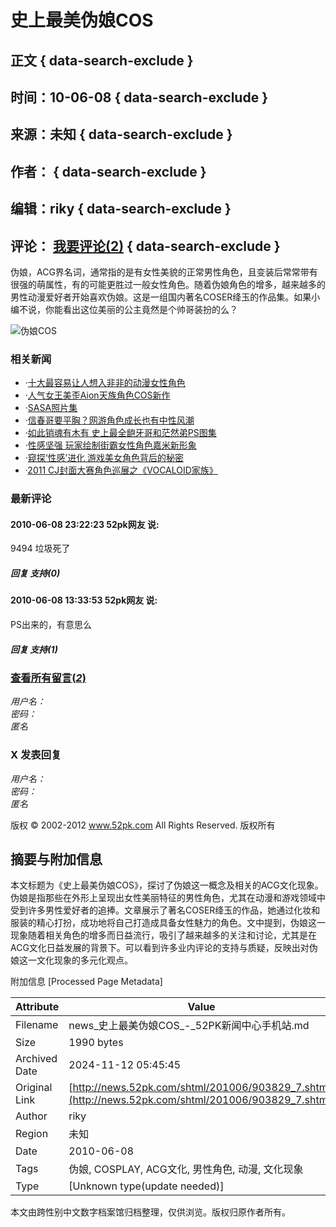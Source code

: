 # 史上最美伪娘COS

## 正文 { data-search-exclude }


## 时间：10-06-08   { data-search-exclude }
## 来源：未知   { data-search-exclude }
## 作者：   { data-search-exclude }
## 编辑：riky   { data-search-exclude }
## 评论： [我要评论(2)](https://news.52pk.com/shtml/201006/903829.shtml#c) { data-search-exclude }

伪娘，ACG界名词，通常指的是有女性美貌的正常男性角色，且变装后常常带有很强的萌属性，有的可能更胜过一般女性角色。随着伪娘角色的增多，越来越多的男性动漫爱好者开始喜欢伪娘。这是一组国内著名COSER绛玉的作品集。如果小编不说，你能看出这位美丽的公主竟然是个帅哥装扮的么？

![伪娘COS](https://pic3.52pk.com/files/100608/126_110528_7.jpg)

### 相关新闻

-   ·[十大最容易让人想入非非的动漫女性角色](https://news.52pk.com/shtml/201105/1664154.shtml)
-   ·[人气女王美歪Aion天族角色COS新作](https://news.52pk.com/shtml/201105/1641471.shtml)
-   ·[SASA照片集](https://news.52pk.com/shtml/201104/1623955.shtml)
-   ·[信春哥要平胸？网游角色成长也有中性风潮](https://news.52pk.com/shtml/201104/1615105.shtml)
-   ·[如此销魂有木有 史上最全龅牙哥和茫然弟PS图集](https://news.52pk.com/shtml/201104/1613093.shtml)
-   ·[性感坚强 玩家绘制街霸女性角色嘉米新形象](https://news.52pk.com/shtml/201104/1612978.shtml)
-   ·[窥探‘性感’进化 游戏美女角色背后的秘密](https://news.52pk.com/shtml/201104/1610030.shtml)
-   ·[2011 CJ封面大赛角色巡展之《VOCALOID家族》](https://news.52pk.com/shtml/201103/1607038.shtml)

### 最新评论

#### 2010-06-08 23:22:23 52pk网友 说:

9494 垃圾死了

##### 回复 支持(_0_)

#### 2010-06-08 13:33:53 52pk网友 说:

PS出来的，有意思么

##### 回复 支持(_1_)

### [查看所有留言(_2_)](https://content.52pk.com/plus/feedback.php?aid=903829)

_用户名：_  
_密码：_  
_匿名_

### X 发表回复

_用户名：_  
_密码：_  
_匿名_

版权 © 2002-2012 www.52pk.com All Rights Reserved. 版权所有

## 摘要与附加信息

<!-- tcd_abstract -->
本文标题为《史上最美伪娘COS》，探讨了伪娘这一概念及相关的ACG文化现象。伪娘是指那些在外形上呈现出女性美丽特征的男性角色，尤其在动漫和游戏领域中受到许多男性爱好者的追捧。文章展示了著名COSER绛玉的作品，她通过化妆和服装的精心打扮，成功地将自己打造成具备女性魅力的角色。文中提到，伪娘这一现象随着相关角色的增多而日益流行，吸引了越来越多的关注和讨论，尤其是在ACG文化日益发展的背景下。可以看到许多业内评论的支持与质疑，反映出对伪娘这一文化现象的多元化观点。
<!-- tcd_abstract_end -->

附加信息 [Processed Page Metadata]

| Attribute       | Value                                  |
|-----------------|----------------------------------------|
| Filename        | news_史上最美伪娘COS_-_52PK新闻中心手机站.md                             |
| Size            | 1990 bytes                           |
| Archived Date   | 2024-11-12 05:45:45                             |
| Original Link   | [http://news.52pk.com/shtml/201006/903829_7.shtml](http://news.52pk.com/shtml/201006/903829_7.shtml)                       |
| Author          | riky                               |
| Region          | 未知                               |
| Date            | 2010-06-08                                 |
| Tags            | 伪娘, COSPLAY, ACG文化, 男性角色, 动漫, 文化现象                                 |
| Type            | [Unknown type(update needed)]                                 |
<!-- tcd_table_end -->

本文由跨性别中文数字档案馆归档整理，仅供浏览。版权归原作者所有。

